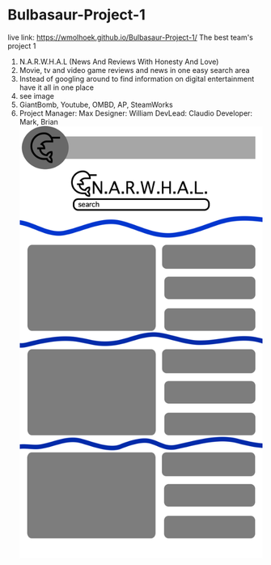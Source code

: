 # Bulbasaur-Project-1
live link: https://wmolhoek.github.io/Bulbasaur-Project-1/
The best team's project 1
1) N.A.R.W.H.A.L (News And Reviews With Honesty And Love)
2) Movie, tv and video game reviews and news in one easy search area
3) Instead of googling around to find information on digital entertainment have it all in one place
4) see image
5) GiantBomb, Youtube, OMBD, AP, SteamWorks
6) 	Project Manager: Max
	Designer: William
	DevLead: Claudio
	Developer: Mark, Brian
    <img src="./assets/images/narwhal wireframe.png">
